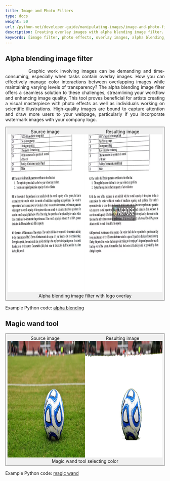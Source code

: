 ```yaml
---
title: Image and Photo Filters
type: docs
weight: 50
url: /python-net/developer-guide/manipulating-images/image-and-photo-filters/
description: Creating overlay images with alpha blending image filter. Watermark image with company logo.
keywords: [image filter, photo effects, overlay images, alpha blending, image effect, blending image, watermark images]
---
```


<style>
   .frame {
    border: 2px solid darkgray;
    padding: 5px;
    margin: 0 auto;
    background: #f0f0f0;
    align-items: center;
   }
   .frame figcaption {
    margin: 0 auto;
    display: flex;
    flex-direction: row;
    justify-content: center;
   }
   .container {
   display: flex;
   flex-direction: row;
   align-items: center;
   justify-content: space-around;
   }
</style>

## Alpha blending image filter

<p align='justify'>
&nbsp;&nbsp;&nbsp;&nbsp;&nbsp;&nbsp;&nbsp;&nbsp;
Graphic work involving images can be demanding and time-consuming, especially when tasks contain overlay images. How you can effectively manage color interactions between overlapping images while maintaining varying levels of transparency? The alpha blending image filter offers a seamless solution to these challenges, streamlining your workflow and enhancing image quality. This tool proves beneficial for artists creating a visual masterpiece with photo effects as well as individuals working on scientific illustrations. High-quality images are bound to capture attention and draw more users to your webpage, particularly if you incorporate watermark images with your company logo.
</p>

<figure class="frame">
<div class="container"><div>Source image</div><div>Resulting image</div></div>
<div class="container">
    <div>
        <img src="./images/sample.webp" alt="Original image" width="640" height="497"/>
    </div>
    <div>
        <img src="./images/blended_out.webp" alt="Alpha blending filter with company logo overlay" width="640" height="497"/>
    </div>
</div>
<figcaption>Alpha blending image filter with logo overlay</figcaption>
</figure>

Example Python code: [alpha blending](alpha-blending-image-filter)


## Magic wand tool


<figure class="frame">
<div class="container"><div>Source image</div><div>Resulting image</div></div>
<div class="container">
    <div>
        <img src="./images/sample_ball.webp" alt="Magic wand tool original image" width="640" height="367"/>
    </div>
    <div>
        <img src="./images/magic_wand_python.webp" alt="Magic wand tool select color" width="640" height="367"/>
    </div>
</div>
<figcaption>Magic wand tool selecting color</figcaption>
</figure>

Example Python code: [magic wand](magic-wand-filter/)
